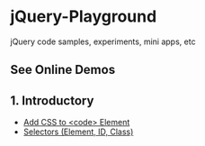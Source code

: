 # jQuery-Playground

jQuery code samples, experiments, mini apps, etc

## See Online Demos

## 1. Introductory

- [Add CSS to &lt;code&gt; Element](https://abeerration.github.io/jQuery-Playground/demos/1-Introductory/01-add-css-to-code-element.html)
- [Selectors (Element, ID, Class)](https://abeerration.github.io/jQuery-Playground/demos/1-Introductory/02-selectors.html)
